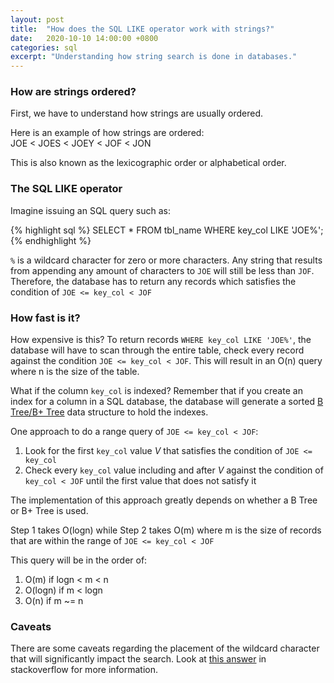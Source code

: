 ```yaml
---
layout: post
title:  "How does the SQL LIKE operator work with strings?"
date:   2020-10-10 14:00:00 +0800
categories: sql
excerpt: "Understanding how string search is done in databases."
---
```


### How are strings ordered?

First, we have to understand how strings are usually ordered.

Here is an example of how strings are ordered: \
JOE < JOES < JOEY < JOF < JON

This is also known as the lexicographic order or alphabetical order.

### The SQL LIKE operator

Imagine issuing an SQL query such as:

{% highlight sql %}
SELECT * FROM tbl_name WHERE key_col LIKE 'JOE%';
{% endhighlight %}

`%` is a wildcard character for zero or more characters. Any string that results from appending any amount of characters to `JOE` will still be less than `JOF`. Therefore, the database has to return any records which satisfies the condition of `JOE <= key_col < JOF`  

### How fast is it?

How expensive is this? To return records `WHERE key_col LIKE 'JOE%'`, the database will have to scan through the entire table, check every record against the condition `JOE <= key_col < JOF`. This will result in an O(n) query where n is the size of the table.

What if the column `key_col` is indexed? Remember that if you create an index for a column in a SQL database, the database will generate a sorted [B Tree/B+ Tree](https://www.youtube.com/watch?v=aZjYr87r1b8) data structure to hold the indexes.

One approach to do a range query of `JOE <= key_col < JOF`:

1. Look for the first  `key_col` value *V* that satisfies the condition of `JOE <= key_col`
2. Check every `key_col` value including and after *V* against the condition of
  `key_col < JOF` until the first value that does not satisfy it

The implementation of this approach greatly depends on whether a B Tree or B+ Tree is used.

Step 1 takes O(logn) while Step 2 takes O(m) where m is the size of records that are within the range of `JOE <= key_col < JOF`

This query will be in the order of:

1. O(m) if logn < m < n
1. O(logn) if m < logn
1. O(n) if m ~= n

### Caveats

There are some caveats regarding the placement of the wildcard character that will significantly impact the search. Look at [this answer](https://stackoverflow.com/a/25171340) in stackoverflow for more information.
